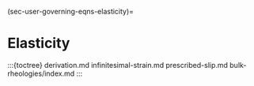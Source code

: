 (sec-user-governing-eqns-elasticity)=
# Elasticity

:::{toctree}
derivation.md
infinitesimal-strain.md
prescribed-slip.md
bulk-rheologies/index.md
:::
